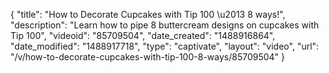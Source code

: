 {
    "title": "How to Decorate Cupcakes with Tip 100 \u2013 8 ways!",
    "description": "Learn how to pipe 8 buttercream designs on cupcakes with Tip 100",
    "videoid": "85709504",
    "date_created": "1488916864",
    "date_modified": "1488917718",
    "type": "captivate",
    "layout": "video",
    "url": "\/v\/how-to-decorate-cupcakes-with-tip-100-8-ways\/85709504"
}
